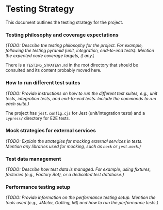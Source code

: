 # Testing Strategy

This document outlines the testing strategy for the project.

### Testing philosophy and coverage expectations

_(TODO: Describe the testing philosophy for the project. For example, following the testing pyramid (unit, integration, end-to-end tests). Mention the expected code coverage targets, if any.)_

There is a `TESTING_STRATEGY.md` in the root directory that should be consulted and its content probably moved here.

### How to run different test suites

_(TODO: Provide instructions on how to run the different test suites, e.g., unit tests, integration tests, and end-to-end tests. Include the commands to run each suite.)_

The project has `jest.config.cjs` for Jest (unit/integration tests) and a `cypress/` directory for E2E tests.

### Mock strategies for external services

_(TODO: Explain the strategies for mocking external services in tests. Mention any libraries used for mocking, such as `nock` or `jest.mock`.)_

### Test data management

_(TODO: Describe how test data is managed. For example, using fixtures, factories (e.g., Factory Bot), or a dedicated test database.)_

### Performance testing setup

_(TODO: Provide information on the performance testing setup. Mention the tools used (e.g., JMeter, Gatling, k6) and how to run the performance tests.)_
